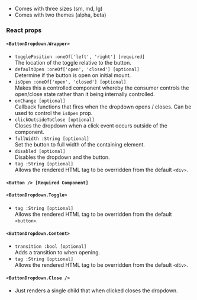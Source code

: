 * Comes with three sizes (sm, md, lg)
* Comes with two themes (alpha, beta)

### React props

#### `<ButtonDropdown.Wrapper>`
* `togglePosition :oneOf['left', 'right'] [required]`  
The location of the toggle relative to the button.
* `defaultOpen :oneOf['open', 'closed'] [optional]`  
Determine if the button is open on initial mount.
* `isOpen :oneOf['open', 'closed'] [optional]`  
Makes this a controlled component whereby the consumer controls the open/close state rather than it being internally controlled.
* `onChange [optional]`  
Callback functions that fires when the dropdown opens / closes.  Can be used to control the `isOpen` prop.
* `clickOutsideToClose [optional]`  
Closes the dropdown when a click event occurs outside of the component.
* `fullWidth :String [optional]`  
Set the button to full width of the containing element.
* `disabled [optional]`  
Disables the dropdown and the button.
* `tag :String [optional]`  
Allows the rendered HTML tag to be overridden from the default `<div>`.

#### `<Button /> [Required Component]`

#### `<ButtonDropdown.Toggle>`
* `tag :String [optional]`  
Allows the rendered HTML tag to be overridden from the default `<button>`.

#### `<ButtonDropdown.Content>`
* `transition :bool [optional]`  
Adds a transition to when opening.
* `tag :String [optional]`  
Allows the rendered HTML tag to be overridden from the default `<div>`.

#### `<ButtonDropdown.Close />`
* Just renders a single child that when clicked closes the dropdown.
